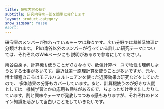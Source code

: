```yaml
---
title: 研究内容の紹介
subtitle: 研究内容の一部を簡単に紹介します
layout: product-category
show_sidebar: false
#sort: 
---
```


研究室のメンバーが携わっているテーマは様々です。広い分野では凝縮系物理に分類されます。
PIの南谷以外のメンバーが行っている詳しい研究テーマについては、それぞれのWebページにも
説明があるので参考にしてください。

南谷自身は、計算機を使うことが好きなので、数値計算ベースで物性を理解しようとする仕事が多いです。最近は第一原理計算を使うことが多いですが、元々、博士課程のころはモデルハミルトニアンを使った近藤効果の研究などをしていたので、
多体効果の分野もカバーしています。あと、計算機使うのが好きな人間としては、機械学習とかの応用も興味があるので、ちょっとだけ手を出したりしています。割と興味やテーマが発散しつつある感もありますが、それぞれのドメイン知識を活かして面白いことをしていきたいです。